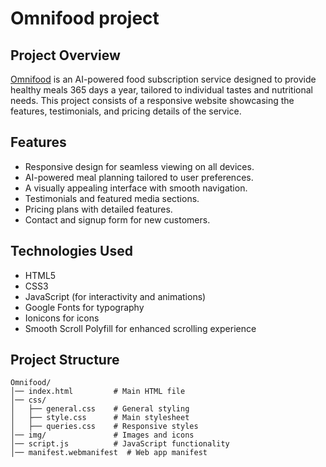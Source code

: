 # Omnifood project
## Project Overview
[Omnifood](https://omnifood-senkao.netlify.app/) is an AI-powered food subscription service designed to provide healthy meals 365 days a year, tailored to individual tastes and nutritional needs. This project consists of a responsive website showcasing the features, testimonials, and pricing details of the service.

## Features
- Responsive design for seamless viewing on all devices.
- AI-powered meal planning tailored to user preferences.
- A visually appealing interface with smooth navigation.
- Testimonials and featured media sections.
- Pricing plans with detailed features.
- Contact and signup form for new customers.

## Technologies Used
- HTML5
- CSS3
- JavaScript (for interactivity and animations)
- Google Fonts for typography
- Ionicons for icons
- Smooth Scroll Polyfill for enhanced scrolling experience

## Project Structure
```
Omnifood/
│── index.html         # Main HTML file
│── css/
│   ├── general.css    # General styling
│   ├── style.css      # Main stylesheet
│   ├── queries.css    # Responsive styles
│── img/               # Images and icons
│── script.js          # JavaScript functionality
│── manifest.webmanifest  # Web app manifest
```
